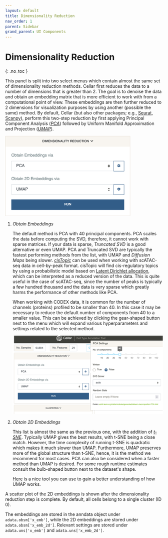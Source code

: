 ```yaml
---
layout: default
title: Dimensionality Reduction
nav_order: 1
parent: Sidebar
grand_parent: UI Components
---
```


# Dimensionality Reduction
{: .no_toc }

This panel is split into two select menus which contain almost the same
set of dimensionality reduction methods. Cellar first reduces the data
to a number of dimensions that is greater than 2. The goal is to denoise
the data and obtain an embedding matrix that is more efficient to work
with from a computational point of view. These embeddings are then further
reduced to 2 dimensions for visualization purposes by using another
(possible the same) method. By default, Cellar (but also other packages;
e.g., [Seurat](https://satijalab.org/seurat/articles/pbmc3k_tutorial.html),
[Scanpy](https://scanpy-tutorials.readthedocs.io/en/latest/pbmc3k.html)),
perform this two-step reduction by first applying Principal Component
Analysis ([*PCA*](https://en.wikipedia.org/wiki/Principal_component_analysis))
followed by Uniform Manifold Approximation and Projection
([*UMAP*](https://umap-learn.readthedocs.io/en/latest/)).

<div class="code-example" markdown="1">
<img src="../../../images/dim-reduce.png" width="400" class="center"/>

1. *Obtain Embeddings*

   The default method is PCA with 40 principal components. PCA scales the
   data before computing the SVD, therefore, it cannot work with sparse
   matrices. If your data is sparse, *Truncated SVD* is a good alternative
   or even UMAP. PCA and Truncated SVD are typically the fastest performing
   methods from the list, with UMAP and *Diffusion Maps* being slower.
   [*cisTopic*](https://www.nature.com/articles/s41592-019-0367-1) can be
   used when working with scATAC-seq data in cell-by-peak format. cisTopic
   will find cis-regulatory topics by using a probabilistic model based on
   [Latent Dirichlet allocation](https://en.wikipedia.org/wiki/Latent_Dirichlet_allocation),
   which can be interpreted as a reduced version of the data. This is quite
   useful in the case of scATAC-seq, since the number of peaks is
   typically a few hundred thousand and the data is very sparse which
   greatly harms the performance of other methods like PCA.

   When working with CODEX data, it is common for the number of channels
   (proteins) profiled to be smaller than 40. In this case it may be necessary
   to reduce the default number of components from 40 to a smaller value.
   This can be achieved by clicking the gear-shaped button next to the
   menu which will expand various hyperparameters and settings related
   to the selected method.

    <img src="../../../images/dim-reduce-gear.png" width="500" class="center"/>

2. *Obtain 2D Embeddings*

    This list is almost the same as the previous one, with the addition
    of [*t-SNE*](https://lvdmaaten.github.io/tsne/). Typically UMAP gives
    the best results, with t-SNE being a close match. However, the time
    complexity of running t-SNE is quadratic which makes it much slower
    than UMAP. Furthermore, UMAP preserves more of the global structure
    than t-SNE, hence, it is the method we recommend for most cases. PCA
    can also be considered when a faster method than UMAP is desired. For
    some rough runtime estimates consult the bulb-shaped button next to
    the dataset's shape.

    [Here](https://pair-code.github.io/understanding-umap/) is a nice tool
    you can use to gain a better understanding of how UMAP works.
</div>

A scatter plot of the 2D embeddings is shown after the dimensionality
reduction step is complete. By default, all cells belong to a single
cluster (ID 0).

The embeddings are stored in the anndata object under `adata.obsm['x_emb']`,
while the 2D embeddings are stored under `adata.obsm['x_emb_2d']`.
Relevant settings are stored under `adata.uns['x_emb']`
and `adata.uns['x_emb_2d']`.

